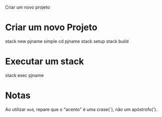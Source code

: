 Criar um novo projeto

# Criar um novo Projeto
stack new pjname simple
cd pjname
stack setup
stack build

# Executar um stack
stack exec pjname


# Notas
Ao utilizar `mod`, repare que o "acento" é uma crase(`), não um apóstrofo(').